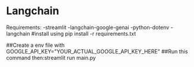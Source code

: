 # Langchain

Requirements:
-streamlit
-langchain-google-genai
-python-dotenv
-langchain 
#install using pip install -r requirements.txt


##Create a env file with GOOGLE_API_KEY="YOUR_ACTUAL_GOOGLE_API_KEY_HERE"
##Run this command then:streamlit run main.py